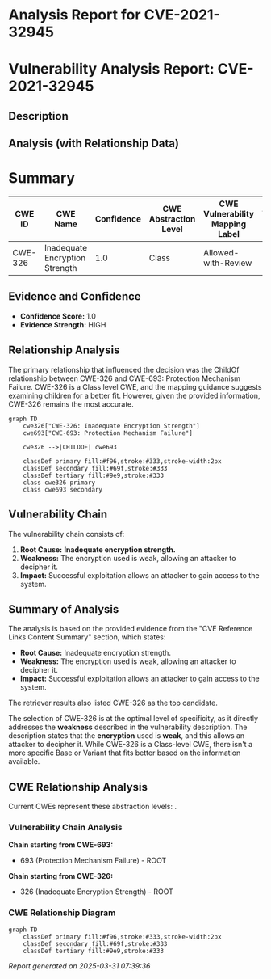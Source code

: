 # Analysis Report for CVE-2021-32945

# Vulnerability Analysis Report: CVE-2021-32945

## Description



## Analysis (with Relationship Data)

# Summary
| CWE ID | CWE Name | Confidence | CWE Abstraction Level | CWE Vulnerability Mapping Label | CWE-Vulnerability Mapping Notes |
|---|---|---|---|---|---|
| CWE-326 | Inadequate Encryption Strength | 1.0 | Class | Allowed-with-Review | Primary CWE |

## Evidence and Confidence

*   **Confidence Score:** 1.0
*   **Evidence Strength:** HIGH

## Relationship Analysis
The primary relationship that influenced the decision was the ChildOf relationship between CWE-326 and CWE-693: Protection Mechanism Failure. CWE-326 is a Class level CWE, and the mapping guidance suggests examining children for a better fit. However, given the provided information, CWE-326 remains the most accurate.

```mermaid
graph TD
    cwe326["CWE-326: Inadequate Encryption Strength"]
    cwe693["CWE-693: Protection Mechanism Failure"]
    
    cwe326 -->|CHILDOF| cwe693
    
    classDef primary fill:#f96,stroke:#333,stroke-width:2px
    classDef secondary fill:#69f,stroke:#333
    classDef tertiary fill:#9e9,stroke:#333
    class cwe326 primary
    class cwe693 secondary
```

## Vulnerability Chain
The vulnerability chain consists of:
1.  **Root Cause:** **Inadequate encryption strength.**
2.  **Weakness:** The encryption used is weak, allowing an attacker to decipher it.
3.  **Impact:** Successful exploitation allows an attacker to gain access to the system.

## Summary of Analysis
The analysis is based on the provided evidence from the "CVE Reference Links Content Summary" section, which states:

*   **Root Cause:** Inadequate encryption strength.
*   **Weakness:** The encryption used is weak, allowing an attacker to decipher it.
*   **Impact:** Successful exploitation allows an attacker to gain access to the system.

The retriever results also listed CWE-326 as the top candidate.

The selection of CWE-326 is at the optimal level of specificity, as it directly addresses the **weakness** described in the vulnerability description. The description states that the **encryption** used is **weak**, and this allows an attacker to decipher it. While CWE-326 is a Class-level CWE, there isn't a more specific Base or Variant that fits better based on the information available.


## CWE Relationship Analysis

Current CWEs represent these abstraction levels: .


### Vulnerability Chain Analysis

**Chain starting from CWE-693:**
- 693 (Protection Mechanism Failure) - ROOT


**Chain starting from CWE-326:**
- 326 (Inadequate Encryption Strength) - ROOT



### CWE Relationship Diagram

```mermaid
graph TD
    classDef primary fill:#f96,stroke:#333,stroke-width:2px
    classDef secondary fill:#69f,stroke:#333
    classDef tertiary fill:#9e9,stroke:#333
```



*Report generated on 2025-03-31 07:39:36*
